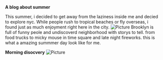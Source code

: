 **A blog about summer**

This summer, i decided to get away from the laziness inside me and decied to explore nyc. While people rush to tropical beaches or fly overseas, i found just as much enjoyment right here in the city. 
<img src="/blog/images/new york.jpeg" alt="Picture">
Brooklyn is full of funny peole and       undiscoverd neighborhood with storys to tell. from food trucks to micky mouse in time square and late night fireworks. this is what a amazing summmer day look like for me.

**Morning disocvery**
<img src="/blog/images/gomba2.jpeg" alt="Picture">